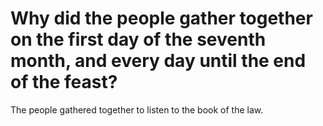 # Why did the people gather together on the first day of the seventh month, and every day until the end of the feast?

The people gathered together to listen to the book of the law.

